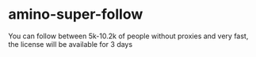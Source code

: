 # amino-super-follow
You can follow between 5k-10.2k of people without proxies and very fast, the license will be available for 3 days
